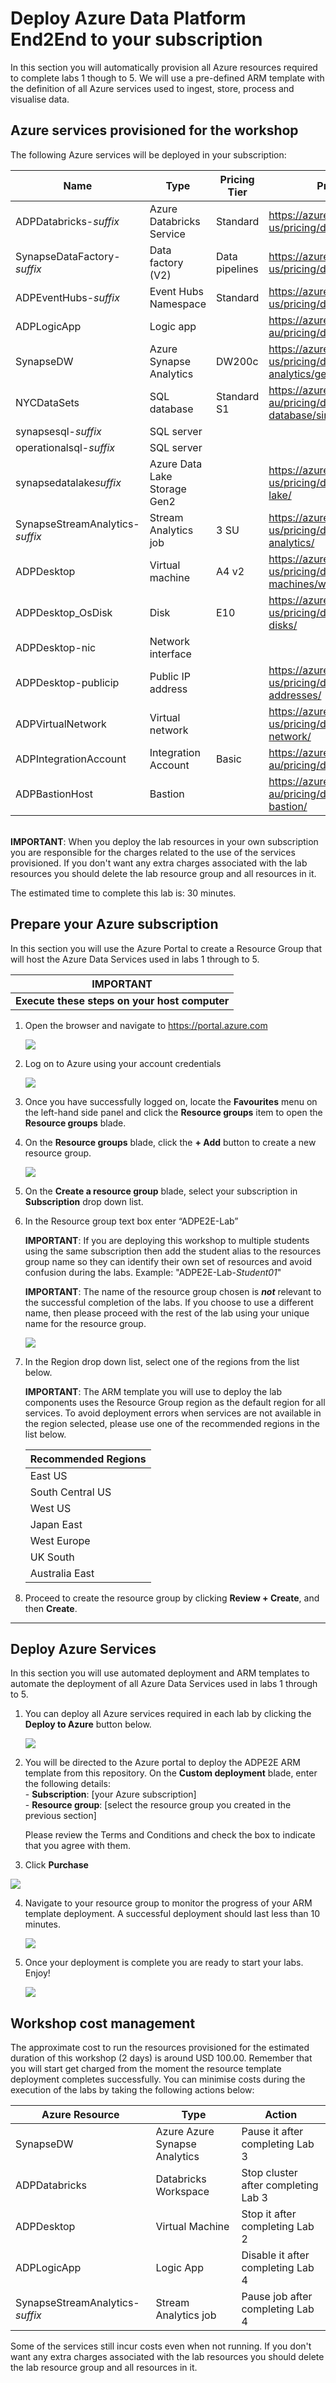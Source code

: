 # Deploy Azure Data Platform End2End to your subscription

In this section you will automatically provision all Azure resources required to complete labs 1 though to 5. We will use a pre-defined ARM template with the definition of all Azure services used to ingest, store, process and visualise data. 

## Azure services provisioned for the workshop

The following Azure services will be deployed in your subscription:

Name                        | Type | Pricing Tier | Pricing Info |
----------------------------|------|--------------|--------------|
ADPDatabricks-*suffix*      | Azure Databricks Service | Standard | https://azure.microsoft.com/en-us/pricing/details/databricks/
SynapseDataFactory-*suffix*	    | Data factory (V2) | Data pipelines | https://azure.microsoft.com/en-us/pricing/details/data-factory/
ADPEventHubs-*suffix*       | Event Hubs Namespace | Standard | https://azure.microsoft.com/en-us/pricing/details/event-hubs/
ADPLogicApp	                | Logic app | | https://azure.microsoft.com/en-au/pricing/details/logic-apps/
SynapseDW                   | Azure Synapse Analytics | DW200c | https://azure.microsoft.com/en-us/pricing/details/synapse-analytics/gen2/
NYCDataSets                   | SQL database | Standard S1 | https://azure.microsoft.com/en-au/pricing/details/sql-database/single/
synapsesql-*suffix*| SQL server || 
operationalsql-*suffix*| SQL server || 
synapsedatalake*suffix*	        | Azure Data Lake Storage Gen2 || https://azure.microsoft.com/en-us/pricing/details/storage/data-lake/
SynapseStreamAnalytics-*suffix*	| Stream Analytics job | 3 SU | https://azure.microsoft.com/en-us/pricing/details/stream-analytics/
ADPDesktop	                | Virtual machine | A4 v2 | https://azure.microsoft.com/en-us/pricing/details/virtual-machines/windows/
ADPDesktop_OsDisk	        | Disk | E10 | https://azure.microsoft.com/en-us/pricing/details/managed-disks/
ADPDesktop-nic	            | Network interface ||
ADPDesktop-publicip	        | Public IP address || https://azure.microsoft.com/en-us/pricing/details/ip-addresses/
ADPVirtualNetwork	        | Virtual network || https://azure.microsoft.com/en-us/pricing/details/virtual-network/
ADPIntegrationAccount       | Integration Account | Basic | https://azure.microsoft.com/en-au/pricing/details/logic-apps/
ADPBastionHost              | Bastion | | https://azure.microsoft.com/en-au/pricing/details/azure-bastion/


 <br>**IMPORTANT**: When you deploy the lab resources in your own subscription you are responsible for the charges related to the use of the services provisioned. If you don't want any extra charges associated with the lab resources you should delete the lab resource group and all resources in it.

The estimated time to complete this lab is: 30 minutes.

## Prepare your Azure subscription
In this section you will use the Azure Portal to create a Resource Group that will host the Azure Data Services used in labs 1 through to 5.

**IMPORTANT**|
-------------|
**Execute these steps on your host computer**|

1.	Open the browser and navigate to https://portal.azure.com

    ![](./Media/Lab0-Image01.png)

2.	Log on to Azure using your account credentials

    ![](./Media/Lab0-Image02.png)

3.	Once you have successfully logged on, locate the **Favourites** menu on the left-hand side panel and click the **Resource groups** item to open the **Resource groups** blade.

4.	On the **Resource groups** blade, click the **+ Add** button to create a new resource group.

    ![](./Media/Lab0-Image03.png)

5.	On the **Create a resource group** blade, select your subscription in **Subscription** drop down list.

6.	In the Resource group text box enter “ADPE2E-Lab”

    **IMPORTANT**: If you are deploying this workshop to multiple students using the same subscription then add the student alias to the resources group name so they can identify their own set of resources and avoid confusion during the labs. Example: "ADPE2E-Lab-*Student01*"

    **IMPORTANT**: The name of the resource group chosen is ***not*** relevant to the successful completion of the labs. If you choose to use a different name, then please proceed with the rest of the lab using your unique name for the resource group.

    ![](./Media/Lab0-Image04.png)

8.	In the Region drop down list, select one of the regions from the list below.

    **IMPORTANT**: The ARM template you will use to deploy the lab components uses the Resource Group region as the default region for all services. To avoid deployment errors when services are not available in the region selected, please use one of the recommended regions in the list below.

    Recommended Regions|
    -------------------|
    East US|
    South Central US|
    West US|
    Japan East|
    West Europe|
    UK South|
    Australia East|

9.	Proceed to create the resource group by clicking **Review + Create**, and then **Create**.

--------------------------------------
## Deploy Azure Services
In this section you will use automated deployment and ARM templates to automate the deployment of all Azure Data Services used in labs 1 through to 5.

1. You can deploy all Azure services required in each lab by clicking the **Deploy to Azure** button below. 

    <a href="https://portal.azure.com/#create/Microsoft.Template/uri/https%3A%2F%2Fraw.githubusercontent.com%2FfabragaMS%2FADPE2E%2Fmaster%2FDeploy%2Fazuredeploy.json" target="_blank">
    <img src="https://github.com/vikingnoble/ADPE2E-Petronas/blob/master/Deploy/Media/deploytoazure.png"/>    
</a>

2. You will be directed to the Azure portal to deploy the ADPE2E ARM template from this repository. On the **Custom deployment** blade, enter the following details:
    <br>- **Subscription**: [your Azure subscription]
    <br>- **Resource group**: [select the resource group you created in the previous section]

    Please review the Terms and Conditions and check the box to indicate that you agree with them.

3. Click **Purchase**

![](./Media/Lab0-Image10.png)

4. Navigate to your resource group to monitor the progress of your ARM template deployment. A successful deployment should last less than 10 minutes.

    ![](./Media/Lab0-Image11.png)

5. Once your deployment is complete you are ready to start your labs. Enjoy!

    ![](./Media/Lab0-Image09.png)

## Workshop cost management

The approximate cost to run the resources provisioned for the estimated duration of this workshop (2 days) is around USD 100.00. Remember that you will start get charged from the moment the resource template deployment completes successfully. You can minimise costs during the execution of the labs by taking the following actions below:

Azure Resource | Type | Action |
---------------|------|--------|
SynapseDW      | Azure Azure Synapse Analytics | Pause it after completing Lab 3|
ADPDatabricks | Databricks Workspace | Stop cluster after completing Lab 3
ADPDesktop | Virtual Machine | Stop it after completing Lab 2
ADPLogicApp | Logic App | Disable it after completing Lab 4
SynapseStreamAnalytics-*suffix* | Stream Analytics job | Pause job after completing Lab 4

Some of the services still incur costs even when not running. If you don't want any extra charges associated with the lab resources you should delete the lab resource group and all resources in it.
